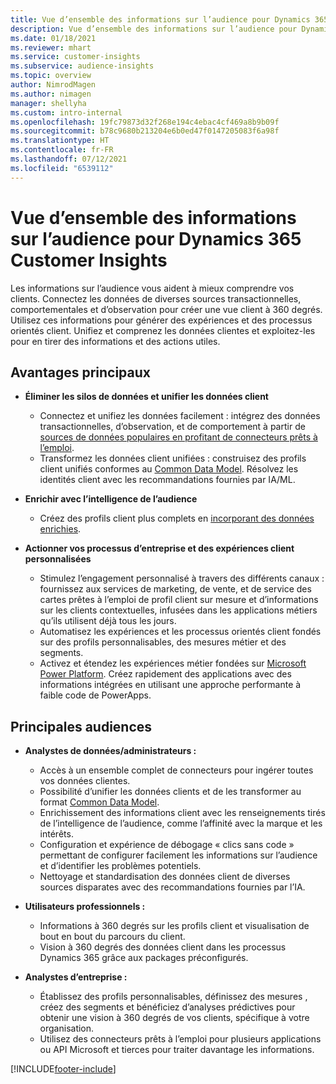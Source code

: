 ```yaml
---
title: Vue d’ensemble des informations sur l’audience pour Dynamics 365 Customer Insights
description: Vue d’ensemble des informations sur l’audience pour Dynamics 365 Customer Insights.
ms.date: 01/18/2021
ms.reviewer: mhart
ms.service: customer-insights
ms.subservice: audience-insights
ms.topic: overview
author: NimrodMagen
ms.author: nimagen
manager: shellyha
ms.custom: intro-internal
ms.openlocfilehash: 19fc79873d32f268e194c4ebac4cf469a8b9b09f
ms.sourcegitcommit: b78c9680b213204e6b0ed47f0147205083f6a98f
ms.translationtype: HT
ms.contentlocale: fr-FR
ms.lasthandoff: 07/12/2021
ms.locfileid: "6539112"
---
```

# <a name="audience-insights-for-dynamics-365-customer-insights-overview"></a>Vue d’ensemble des informations sur l’audience pour Dynamics 365 Customer Insights

Les informations sur l’audience vous aident à mieux comprendre vos clients. Connectez les données de diverses sources transactionnelles, comportementales et d’observation pour créer une vue client à 360 degrés. Utilisez ces informations pour générer des expériences et des processus orientés client. Unifiez et comprenez les données clientes et exploitez-les pour en tirer des informations et des actions utiles.

## <a name="main-benefits"></a>Avantages principaux 

- **Éliminer les silos de données et unifier les données client**

  - Connectez et unifiez les données facilement : intégrez des données transactionnelles, d’observation, et de comportement à partir de [sources de données populaires en profitant de connecteurs prêts à l’emploi](data-sources.md).
  - Transformez les données client unifiées : construisez des profils client unifiés conformes au [Common Data Model](/common-data-model/). Résolvez les identités client avec les recommandations fournies par IA/ML.

- **Enrichir avec l’intelligence de l’audience**

  - Créez des profils client plus complets en [incorporant des données enrichies](enrichment-hub.md).  

- **Actionner vos processus d’entreprise et des expériences client personnalisées**

  - Stimulez l’engagement personnalisé à travers des différents canaux : fournissez aux services de marketing, de vente, et de service des cartes prêtes à l’emploi de profil client sur mesure et d’informations sur les clients contextuelles, infusées dans les applications métiers qu’ils utilisent déjà tous les jours.
  - Automatisez les expériences et les processus orientés client fondés sur des profils personnalisables, des mesures métier et des segments.
  - Activez et étendez les expériences métier fondées sur [Microsoft Power Platform](https://powerplatform.microsoft.com/). Créez rapidement des applications avec des informations intégrées en utilisant une approche performante à faible code de PowerApps.  

## <a name="key-audiences"></a>Principales audiences

- **Analystes de données/administrateurs :**

  - Accès à un ensemble complet de connecteurs pour ingérer toutes vos données clientes.
  - Possibilité d’unifier les données clients et de les transformer au format [Common Data Model](/common-data-model/).
  - Enrichissement des informations client avec les renseignements tirés de l’intelligence de l’audience, comme l’affinité avec la marque et les intérêts.
  - Configuration et expérience de débogage « clics sans code » permettant de configurer facilement les informations sur l’audience et d’identifier les problèmes potentiels.
  - Nettoyage et standardisation des données client de diverses sources disparates avec des recommandations fournies par l’IA.  

- **Utilisateurs professionnels :**

  - Informations à 360 degrés sur les profils client et visualisation de bout en bout du parcours du client.
  - Vision à 360 degrés des données client dans les processus Dynamics 365 grâce aux packages préconfigurés.

- **Analystes d’entreprise :**

  - Établissez des profils personnalisables, définissez des mesures , créez des segments et bénéficiez d’analyses prédictives pour obtenir une vision à 360 degrés de vos clients, spécifique à votre organisation.  
  - Utilisez des connecteurs prêts à l’emploi pour plusieurs applications ou API Microsoft et tierces pour traiter davantage les informations.


[!INCLUDE[footer-include](../includes/footer-banner.md)]